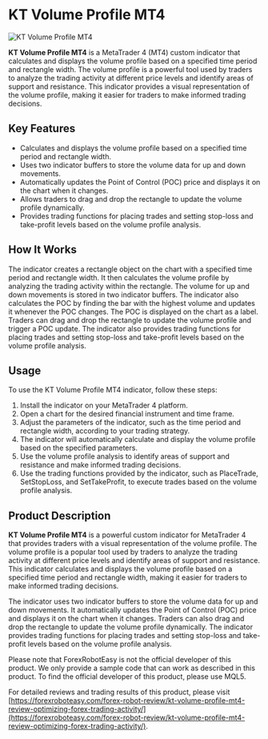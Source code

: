 # KT Volume Profile MT4

![KT Volume Profile MT4](https://forexroboteasy.com/wp-content/uploads/2019/07/kt_volume_profile.png)

**KT Volume Profile MT4** is a MetaTrader 4 (MT4) custom indicator that calculates and displays the volume profile based on a specified time period and rectangle width. The volume profile is a powerful tool used by traders to analyze the trading activity at different price levels and identify areas of support and resistance. This indicator provides a visual representation of the volume profile, making it easier for traders to make informed trading decisions.

## Key Features
- Calculates and displays the volume profile based on a specified time period and rectangle width.
- Uses two indicator buffers to store the volume data for up and down movements.
- Automatically updates the Point of Control (POC) price and displays it on the chart when it changes.
- Allows traders to drag and drop the rectangle to update the volume profile dynamically.
- Provides trading functions for placing trades and setting stop-loss and take-profit levels based on the volume profile analysis.

## How It Works
The indicator creates a rectangle object on the chart with a specified time period and rectangle width. It then calculates the volume profile by analyzing the trading activity within the rectangle. The volume for up and down movements is stored in two indicator buffers. The indicator also calculates the POC by finding the bar with the highest volume and updates it whenever the POC changes. The POC is displayed on the chart as a label. Traders can drag and drop the rectangle to update the volume profile and trigger a POC update. The indicator also provides trading functions for placing trades and setting stop-loss and take-profit levels based on the volume profile analysis.

## Usage
To use the KT Volume Profile MT4 indicator, follow these steps:

1. Install the indicator on your MetaTrader 4 platform.
2. Open a chart for the desired financial instrument and time frame.
3. Adjust the parameters of the indicator, such as the time period and rectangle width, according to your trading strategy.
4. The indicator will automatically calculate and display the volume profile based on the specified parameters.
5. Use the volume profile analysis to identify areas of support and resistance and make informed trading decisions.
6. Use the trading functions provided by the indicator, such as PlaceTrade, SetStopLoss, and SetTakeProfit, to execute trades based on the volume profile analysis.

## Product Description
**KT Volume Profile MT4** is a powerful custom indicator for MetaTrader 4 that provides traders with a visual representation of the volume profile. The volume profile is a popular tool used by traders to analyze the trading activity at different price levels and identify areas of support and resistance. This indicator calculates and displays the volume profile based on a specified time period and rectangle width, making it easier for traders to make informed trading decisions.

The indicator uses two indicator buffers to store the volume data for up and down movements. It automatically updates the Point of Control (POC) price and displays it on the chart when it changes. Traders can also drag and drop the rectangle to update the volume profile dynamically. The indicator provides trading functions for placing trades and setting stop-loss and take-profit levels based on the volume profile analysis.

Please note that ForexRobotEasy is not the official developer of this product. We only provide a sample code that can work as described in this product. To find the official developer of this product, please use MQL5.

For detailed reviews and trading results of this product, please visit [https://forexroboteasy.com/forex-robot-review/kt-volume-profile-mt4-review-optimizing-forex-trading-activity/](https://forexroboteasy.com/forex-robot-review/kt-volume-profile-mt4-review-optimizing-forex-trading-activity/).
